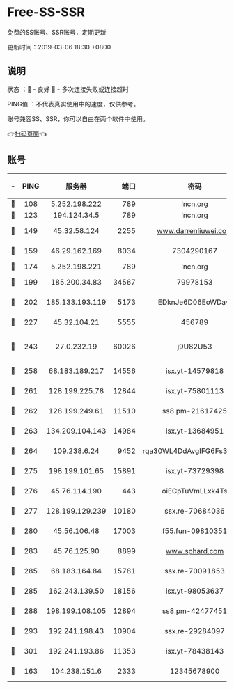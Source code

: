 # Free-SS-SSR

免费的SS账号、SSR账号，定期更新

更新时间：2019-03-06 18:30 +0800

## 说明

状态     ：🙂 - 良好 🙁 - 多次连接失败或连接超时

PING值   ：不代表真实使用中的速度，仅供参考。

账号兼容SS、SSR，你可以自由在两个软件中使用。

👉[扫码页面](https://liesauer.github.io/Free-SS-SSR/)👈

## 账号

|-|PING|服务器|端口|密码|加密方式|区域|
|:----:|:----:|:-----:|-----:|:----:|:----:|:----:|
|🙂|108|5.252.198.222|789|lncn.org|rc4|JP|
|🙂|123|194.124.34.5|789|lncn.org|rc4|JP|
|🙂|149|45.32.58.124|2255|www.darrenliuwei.com|aes-256-cfb|JP|
|🙂|159|46.29.162.169|8034|7304290167|aes-256-cfb|RU|
|🙂|174|5.252.198.221|789|lncn.org|rc4|JP|
|🙂|199|185.200.34.83|34567|79978153|aes-256-cfb|US|
|🙂|202|185.133.193.119|5173|EDknJe6D06EoWDaw|aes-256-cfb|US|
|🙂|227|45.32.104.21|5555|456789|aes-256-cfb|SG|
|🙂|243|27.0.232.19|60026|j9U82U53|xchacha20-ietf-poly1305|HK|
|🙂|258|68.183.189.217|14556|isx.yt-14579818|aes-256-cfb|SG|
|🙂|261|128.199.225.78|12844|isx.yt-75801113|aes-256-cfb|SG|
|🙂|262|128.199.249.61|11510|ss8.pm-21617425|aes-256-cfb|SG|
|🙂|263|134.209.104.143|14984|isx.yt-13684951|aes-256-cfb|SG|
|🙂|264|109.238.6.24|9452|rqa30WL4DdAvgIFG6Fs3znzTa|aes-256-cfb|FR|
|🙂|275|198.199.101.65|15891|isx.yt-73729398|aes-256-cfb|US|
|🙂|276|45.76.114.190|443|oiECpTuVmLLxk4Ts|aes-256-cfb|AU|
|🙂|277|128.199.129.239|10180|ssx.re-70684036|aes-256-cfb|SG|
|🙂|280|45.56.106.48|17003|f55.fun-09810351|aes-256-cfb|US|
|🙂|283|45.76.125.90|8899|www.sphard.com|aes-256-cfb|AU|
|🙂|285|68.183.164.84|15781|ssx.re-70091853|aes-256-cfb|US|
|🙂|285|162.243.139.50|18156|isx.yt-98053637|aes-256-cfb|US|
|🙂|288|198.199.108.105|12894|ss8.pm-42477451|aes-256-cfb|US|
|🙂|293|192.241.198.43|10904|ssx.re-29284097|aes-256-cfb|US|
|🙂|301|192.241.193.86|11353|isx.yt-78438143|aes-256-cfb|US|
|🙂|163|104.238.151.6|2333|12345678900|aes-256-cfb|JP|
